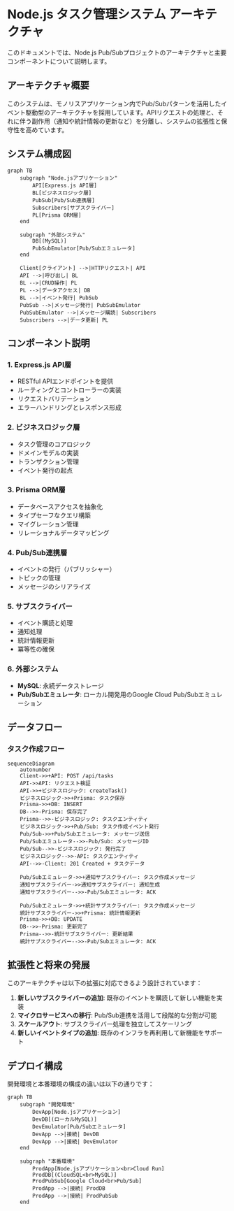 # Node.js タスク管理システム アーキテクチャ

このドキュメントでは、Node.js Pub/Subプロジェクトのアーキテクチャと主要コンポーネントについて説明します。

## アーキテクチャ概要

このシステムは、モノリスアプリケーション内でPub/Subパターンを活用したイベント駆動型のアーキテクチャを採用しています。APIリクエストの処理と、それに伴う副作用（通知や統計情報の更新など）を分離し、システムの拡張性と保守性を高めています。

## システム構成図

```mermaid
graph TB
    subgraph "Node.jsアプリケーション"
        API[Express.js API層]
        BL[ビジネスロジック層]
        PubSub[Pub/Sub連携層]
        Subscribers[サブスクライバー]
        PL[Prisma ORM層]
    end

    subgraph "外部システム"
        DB[(MySQL)]
        PubSubEmulator[Pub/Subエミュレータ]
    end

    Client[クライアント] -->|HTTPリクエスト| API
    API -->|呼び出し| BL
    BL -->|CRUD操作| PL
    PL -->|データアクセス| DB
    BL -->|イベント発行| PubSub
    PubSub -->|メッセージ発行| PubSubEmulator
    PubSubEmulator -->|メッセージ購読| Subscribers
    Subscribers -->|データ更新| PL
```

## コンポーネント説明

### 1. Express.js API層

- RESTful APIエンドポイントを提供
- ルーティングとコントローラーの実装
- リクエストバリデーション
- エラーハンドリングとレスポンス形成

### 2. ビジネスロジック層

- タスク管理のコアロジック
- ドメインモデルの実装
- トランザクション管理
- イベント発行の起点

### 3. Prisma ORM層

- データベースアクセスを抽象化
- タイプセーフなクエリ構築
- マイグレーション管理
- リレーショナルデータマッピング

### 4. Pub/Sub連携層

- イベントの発行（パブリッシャー）
- トピックの管理
- メッセージのシリアライズ

### 5. サブスクライバー

- イベント購読と処理
- 通知処理
- 統計情報更新
- 冪等性の確保

### 6. 外部システム

- **MySQL**: 永続データストレージ
- **Pub/Subエミュレータ**: ローカル開発用のGoogle Cloud Pub/Subエミュレーション

## データフロー

### タスク作成フロー

```mermaid
sequenceDiagram
    autonumber
    Client->>+API: POST /api/tasks
    API->>API: リクエスト検証
    API->>+ビジネスロジック: createTask()
    ビジネスロジック->>+Prisma: タスク保存
    Prisma->>+DB: INSERT
    DB-->>-Prisma: 保存完了
    Prisma-->>-ビジネスロジック: タスクエンティティ
    ビジネスロジック->>+Pub/Sub: タスク作成イベント発行
    Pub/Sub->>+Pub/Subエミュレータ: メッセージ送信
    Pub/Subエミュレータ-->>-Pub/Sub: メッセージID
    Pub/Sub-->>-ビジネスロジック: 発行完了
    ビジネスロジック-->>-API: タスクエンティティ
    API-->>-Client: 201 Created + タスクデータ

    Pub/Subエミュレータ->>+通知サブスクライバー: タスク作成メッセージ
    通知サブスクライバー->>通知サブスクライバー: 通知生成
    通知サブスクライバー-->>-Pub/Subエミュレータ: ACK

    Pub/Subエミュレータ->>+統計サブスクライバー: タスク作成メッセージ
    統計サブスクライバー->>+Prisma: 統計情報更新
    Prisma->>+DB: UPDATE
    DB-->>-Prisma: 更新完了
    Prisma-->>-統計サブスクライバー: 更新結果
    統計サブスクライバー-->>-Pub/Subエミュレータ: ACK
```

## 拡張性と将来の発展

このアーキテクチャは以下の拡張に対応できるよう設計されています：

1. **新しいサブスクライバーの追加**: 既存のイベントを購読して新しい機能を実装
2. **マイクロサービスへの移行**: Pub/Sub連携を活用して段階的な分割が可能
3. **スケールアウト**: サブスクライバー処理を独立してスケーリング
4. **新しいイベントタイプの追加**: 既存のインフラを再利用して新機能をサポート

## デプロイ構成

開発環境と本番環境の構成の違いは以下の通りです：

```mermaid
graph TB
    subgraph "開発環境"
        DevApp[Node.jsアプリケーション]
        DevDB[(ローカルMySQL)]
        DevEmulator[Pub/Subエミュレータ]
        DevApp -->|接続| DevDB
        DevApp -->|接続| DevEmulator
    end

    subgraph "本番環境"
        ProdApp[Node.jsアプリケーション<br>Cloud Run]
        ProdDB[(CloudSQL<br>MySQL)]
        ProdPubSub[Google Cloud<br>Pub/Sub]
        ProdApp -->|接続| ProdDB
        ProdApp -->|接続| ProdPubSub
    end
```

